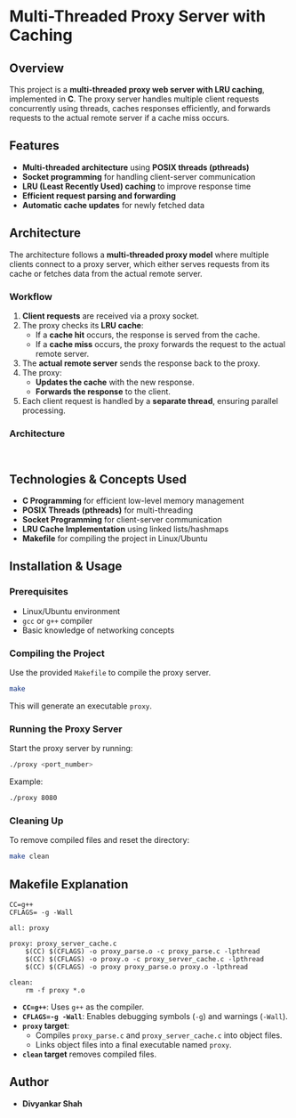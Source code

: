 # Multi-Threaded Proxy Server with Caching

## Overview
This project is a **multi-threaded proxy web server with LRU caching**, implemented in **C**. The proxy server handles multiple client requests concurrently using threads, caches responses efficiently, and forwards requests to the actual remote server if a cache miss occurs.

## Features
- **Multi-threaded architecture** using **POSIX threads (pthreads)**
- **Socket programming** for handling client-server communication
- **LRU (Least Recently Used) caching** to improve response time
- **Efficient request parsing and forwarding**
- **Automatic cache updates** for newly fetched data

## Architecture
The architecture follows a **multi-threaded proxy model** where multiple clients connect to a proxy server, which either serves requests from its cache or fetches data from the actual remote server.

### Workflow
1. **Client requests** are received via a proxy socket.
2. The proxy checks its **LRU cache**:
   - If a **cache hit** occurs, the response is served from the cache.
   - If a **cache miss** occurs, the proxy forwards the request to the actual remote server.
3. The **actual remote server** sends the response back to the proxy.
4. The proxy:
   - **Updates the cache** with the new response.
   - **Forwards the response** to the client.
5. Each client request is handled by a **separate thread**, ensuring parallel processing.

### Architecture
```![Architecture]([https://github.com/user-attachments/assets/bc8abf2b-cecf-4a51-8a74-a18039d8cb1a](https://github.com/Div16s/Multi-Threaded-Web-Server-Proxy/blob/main/Multi-Threaded%20Proxy%20Web%20Server.png?raw=true))


```

## Technologies & Concepts Used
- **C Programming** for efficient low-level memory management
- **POSIX Threads (pthreads)** for multi-threading
- **Socket Programming** for client-server communication
- **LRU Cache Implementation** using linked lists/hashmaps
- **Makefile** for compiling the project in Linux/Ubuntu

## Installation & Usage
### Prerequisites
- Linux/Ubuntu environment
- `gcc` or `g++` compiler
- Basic knowledge of networking concepts

### Compiling the Project
Use the provided `Makefile` to compile the proxy server.

```sh
make
```

This will generate an executable `proxy`.

### Running the Proxy Server
Start the proxy server by running:
```sh
./proxy <port_number>
```
Example:
```sh
./proxy 8080
```

### Cleaning Up
To remove compiled files and reset the directory:
```sh
make clean
```

## Makefile Explanation
```make
CC=g++
CFLAGS= -g -Wall

all: proxy

proxy: proxy_server_cache.c
	$(CC) $(CFLAGS) -o proxy_parse.o -c proxy_parse.c -lpthread
	$(CC) $(CFLAGS) -o proxy.o -c proxy_server_cache.c -lpthread
	$(CC) $(CFLAGS) -o proxy proxy_parse.o proxy.o -lpthread

clean:
	rm -f proxy *.o
```
- **`CC=g++`**: Uses `g++` as the compiler.
- **`CFLAGS=-g -Wall`**: Enables debugging symbols (`-g`) and warnings (`-Wall`).
- **`proxy` target**:
  - Compiles `proxy_parse.c` and `proxy_server_cache.c` into object files.
  - Links object files into a final executable named `proxy`.
- **`clean` target** removes compiled files.

## Author
- **Divyankar Shah**  

